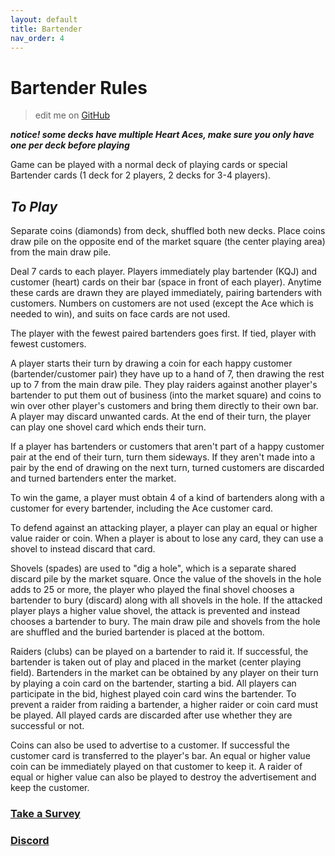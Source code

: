 ```yaml
---
layout: default
title: Bartender
nav_order: 4
---
```



# Bartender Rules
> edit me on [GitHub](https://github.com/sybenx/aarwares-site/blob/main/bartender.md)

**_notice! some decks have multiple Heart Aces, make sure you only have one per deck before playing_**

Game can be played with a normal deck of playing cards or special Bartender cards (1 deck for 2 players, 2 decks for 3-4 players).

## _To Play_

Separate coins (diamonds) from deck, shuffled both new decks. Place coins draw pile on the opposite end of the market square (the center playing area) from the main draw pile.

Deal 7 cards to each player. Players immediately play bartender (KQJ) and customer (heart) cards on their bar (space in front of each player). Anytime these cards are drawn they are played immediately, pairing bartenders with customers. Numbers on customers are not used (except the Ace which is needed to win), and suits on face cards are not used.

The player with the fewest paired bartenders goes first. If tied, player with fewest customers. 

A player starts their turn by drawing a coin for each happy customer (bartender/customer pair) they have up to a hand of 7, then drawing the rest up to 7 from the main draw pile. They play raiders against another player's bartender to put them out of business (into the market square) and coins to win over other player's customers and bring them directly to their own bar. A player may discard unwanted cards. At the end of their turn, the player can play one shovel card which ends their turn.

If a player has bartenders or customers that aren't part of a happy customer pair at the end of their turn, turn them sideways. If they aren't made into a pair by the end of drawing on the next turn, turned customers are discarded and turned bartenders enter the market.

To win the game, a player must obtain 4 of a kind of bartenders along with a customer for every bartender, including the Ace customer card.

To defend against an attacking player, a player can play an equal or higher value raider or coin. When a player is about to lose any card, they can use a shovel to instead discard that card.

Shovels (spades) are used to "dig a hole", which is a separate shared discard pile by the market square. Once the value of the shovels in the hole adds to 25 or more, the player who played the final shovel chooses a bartender to bury (discard) along with all shovels in the hole. If the attacked player plays a higher value shovel, the attack is prevented and instead chooses a bartender to bury. The main draw pile and shovels from the hole are shuffled and the buried bartender is placed at the bottom.

Raiders (clubs) can be played on a bartender to raid it. If successful, the bartender is taken out of play and placed in the market (center playing field). Bartenders in the market can be obtained by any player on their turn by playing a coin card on the bartender, starting a bid. All players can participate in the bid, highest played coin card wins the bartender. To prevent a raider from raiding a bartender, a higher raider or coin card must be played. All played cards are discarded after use whether they are successful or not.

Coins can also be used to advertise to a customer. If successful the customer card is transferred to the player's bar. An equal or higher value coin can be immediately played on that customer to keep it. A raider of equal or higher value can also be played to destroy the advertisement and keep the customer.

### [Take a Survey](https://forms.gle/mPD71fr6YsUsrQp18)

### [Discord](https://discord.gg/hfDj2JdH)
